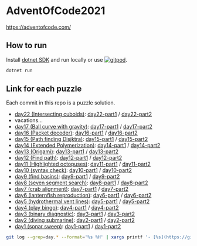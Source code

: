 # AdventOfCode2021

https://adventofcode.com/

## How to run

Install [dotnet SDK](https://dotnet.microsoft.com/download) and run locally or use [![gitpod](https://img.shields.io/badge/Open%20in-Gitpod-C8597A.svg)](https://gitpod.io/#https://github.com/jcaillon/AdventOfCode2021).

```bash
dotnet run
```

## Link for each puzzle

Each commit in this repo is a puzzle solution.

<!-- 
- [day23 ()](https://adventofcode.com/2021/day/19): [day19-part1](https://github.com/jcaillon/AdventOfCode2021/blob/main/Program.cs) 
-->
- [day22 (Intersecting cuboids)](https://adventofcode.com/2021/day/22): [day22-part1](https://github.com/jcaillon/AdventOfCode2021/blob/9977939e5143783e9afb25d31ea00d657035266c/Program.cs) / [day22-part2](https://github.com/jcaillon/AdventOfCode2021/blob/main/Program.cs) 
- vacations...
- [day17 (Ball curve with gravity)](https://adventofcode.com/2021/day/17): [day17-part1](https://github.com/jcaillon/AdventOfCode2021/blob/c1f3bf388508ac750e2ebf474aacaf4cf1d907b8/Program.cs) / [day17-part2](https://github.com/jcaillon/AdventOfCode2021/blob/10151b98197fec7b9c79e403c8408cd970ad4136/Program.cs)
- [day16 (Packet decoder)](https://adventofcode.com/2021/day/16): [day16-part1](https://github.com/jcaillon/AdventOfCode2021/blob/d674b2dca6b531ec2a4c5ba10532bda4dbfcf12f/Program.cs) / [day16-part2](https://github.com/jcaillon/AdventOfCode2021/blob/18501124a52b5db634443ec436d1f790f1372a13/Program.cs)
- [day15 (Path finding Disjktra)](https://adventofcode.com/2021/day/15):  [day15-part1](https://github.com/jcaillon/AdventOfCode2021/blob/f51da24e689ced325e5d0b3a1af13aa885b8b7eb/Program.cs) / [day15-part2](https://github.com/jcaillon/AdventOfCode2021/blob/ab888af2aad835f2328e90b96b052a4dfe054d28/Program.cs)
- [day14 (Extended Polymerization)](https://adventofcode.com/2021/day/14): [day14-part1](https://github.com/jcaillon/AdventOfCode2021/blob/d22d516433016a13144575953a060348fc3c5140/Program.cs) / [day14-part2](https://github.com/jcaillon/AdventOfCode2021/blob/13da66560a6570133a5d50933ac4cec89e2a966e/Program.cs)
- [day13 (Origami)](https://adventofcode.com/2021/day/13): [day13-part1](https://github.com/jcaillon/AdventOfCode2021/blob/0f3325b25da614f9145449e14bc06c3b6ca2295a/Program.cs) / [day13-part2](https://github.com/jcaillon/AdventOfCode2021/blob/b0e20ee82d6bdd4438da88fc28f73cbc6a858ccc/Program.cs)
- [day12 (Find path)](https://adventofcode.com/2021/day/12): [day12-part1](https://github.com/jcaillon/AdventOfCode2021/blob/f20bf8d9ed9e33297dd0be3d61d6b1fdc45e8b1f/Program.cs) / [day12-part2](https://github.com/jcaillon/AdventOfCode2021/blob/8c94e43f731041a7c8934ea3ede31ed65cf0f8e8/Program.cs)
- [day11 (Highlighted octopuses)](https://adventofcode.com/2021/day/11): [day11-part1](https://github.com/jcaillon/AdventOfCode2021/blob/62f4d21d447645fb537882067fafae8ea73a6994/Program.cs) / [day11-part2](https://github.com/jcaillon/AdventOfCode2021/blob/e8609b1e7e4c86435869d23d3e178144c0c4d3ee/Program.cs)
- [day10 (syntax check)](https://adventofcode.com/2021/day/10): [day10-part1](https://github.com/jcaillon/AdventOfCode2021/blob/c437fdd731695ef8624a163bb050233ce7f8d19f/Program.cs) / [day10-part2](https://github.com/jcaillon/AdventOfCode2021/blob/4b4e705438943ff7272750e47d3d5bc02a3a8f07/Program.cs)
- [day9 (find basins)](https://adventofcode.com/2021/day/9): [day9-part1](https://github.com/jcaillon/AdventOfCode2021/blob/2249b1e8d4706be550d5338d1cdb2bfb65fdb8c7/Program.cs) / [day9-part2](https://github.com/jcaillon/AdventOfCode2021/blob/a95b708224298ad2fd1db139431cfb9a8f84d112/Program.cs) 
- [day8 (seven segment search)](https://adventofcode.com/2021/day/8): [day8-part1](https://github.com/jcaillon/AdventOfCode2021/blob/2b5123ee23c4fdc5e7dc1565267f9c653bd1f14e/Program.cs) / [day8-part2](https://github.com/jcaillon/AdventOfCode2021/blob/b353833aa445030f0b3e4090856bb6434804c85d/Program.cs)
- [day7 (crab alignment)](https://adventofcode.com/2021/day/7): [day7-part1](https://github.com/jcaillon/AdventOfCode2021/blob/d48712c17839922ef23c686a4613c152905f3b5e/Program.cs) / [day7-part2](https://github.com/jcaillon/AdventOfCode2021/blob/ed79c5efa0e3902397bc6e199aed10e8108e31dc/Program.cs)
- [day6 (lanternfish reproduction)](https://adventofcode.com/2021/day/6): [day6-part1](https://github.com/jcaillon/AdventOfCode2021/blob/7f4908082736d5d81838df2d6604e80c2fb87e6e/Program.cs) / [day6-part2](https://github.com/jcaillon/AdventOfCode2021/blob/b1c247ba86077d17d4cfeb11672540de1996293a/Program.cs)
- [day5 (hydrothermal vent lines)](https://adventofcode.com/2021/day/5): [day5-part1](https://github.com/jcaillon/AdventOfCode2021/blob/0cdcceda96b8359037a853edf2ec7c679628b1e0/Program.cs) / [day5-part2](https://github.com/jcaillon/AdventOfCode2021/blob/5c4a40d836bf0e9a0848b0d67a9d314b992030be/Program.cs)
- [day4 (play bingo)](https://adventofcode.com/2021/day/4): [day4-part1](https://github.com/jcaillon/AdventOfCode2021/blob/f019690d3260bc086e187d147d842e935bcd4821/Program.cs) / [day4-part2](https://github.com/jcaillon/AdventOfCode2021/blob/97863799f25fec3611a79f830f1d090f9dcf5658/Program.cs)
- [day3 (binary diagnostic)](https://adventofcode.com/2021/day/3): [day3-part1](https://github.com/jcaillon/AdventOfCode2021/blob/3582aa2259f2a5ab2f944e6726fcedb7a86fcd31/Program.cs) / [day3-part2](https://github.com/jcaillon/AdventOfCode2021/blob/797085b3776d83f5ee3fcf56d49b900e66e472ff/Program.cs)
- [day2 (diving submarine)](https://adventofcode.com/2021/day/2): [day2-part1](https://github.com/jcaillon/AdventOfCode2021/blob/d4af3f3c769f3c46f49f23fccba0960116c826c5/Program.cs) / [day2-part2](https://github.com/jcaillon/AdventOfCode2021/blob/4d3842d526e78eb68ed3531a224f257e6a4d1577/Program.cs)
- [day1 (sonar sweep)](https://adventofcode.com/2021/day/1): [day1-part1](https://github.com/jcaillon/AdventOfCode2021/blob/d40c8ff4ce291a039d24e0d072c0b47ec97c0758/Program.cs) / [day1-part2](https://github.com/jcaillon/AdventOfCode2021/blob/e0d6a76dc8eaa599944aa22c7116174cc7b090b4/Program.cs)

```bash
git log --grep=day.* --format='%s %H' | xargs printf '- [%s](https://github.com/jcaillon/AdventOfCode2021/blob/%s/Program.cs)\n'
```
